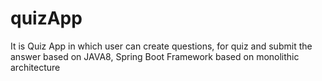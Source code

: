 # quizApp
It is Quiz App in which user can create questions, for quiz and submit the answer based on JAVA8, Spring Boot Framework  based on  monolithic architecture 
